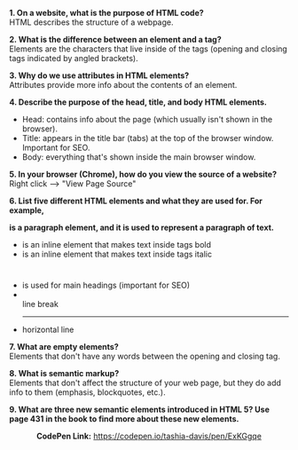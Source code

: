 **1. On a website, what is the purpose of HTML code?**  
HTML describes the structure of a webpage.  

**2. What is the difference between an element and a tag?**  
Elements are the characters that live inside of the tags (opening and closing tags indicated by angled brackets).  

**3. Why do we use attributes in HTML elements?**  
Attributes  provide more info about the contents of an element.  

**4. Describe the purpose of the head, title, and body HTML elements.**  
* Head: contains info about the page (which usually isn't shown in the browser).
* Title: appears in the title bar (tabs) at the top of the browser window. Important for SEO.
* Body: everything that's shown inside the main browser window.  

**5. In your browser (Chrome), how do you view the source of a website?**  
Right click --> "View Page Source"  

**6. List five different HTML elements and what they are used for. For example, <p></p> is a paragraph element, and it is used to represent a paragraph of text.**  
* <b></b> is an inline element that makes text inside tags bold
* <i></i> is an inline element that makes text inside tags italic
* <h1></h1> is used for main headings (important for SEO)
* <br> line break
* <hr /> horizontal line  

**7. What are empty elements?**  
Elements that don't have any words between the opening and closing tag.  

**8. What is semantic markup?**  
Elements that don't affect the structure of your web page, but they do add info to them (emphasis, blockquotes, etc.).  

**9. What are three new semantic elements introduced in HTML 5? Use page 431 in the book to find more about these new elements.**  
<header> <nav> <article>  

**CodePen Link:** https://codepen.io/tashia-davis/pen/ExKGgqe
